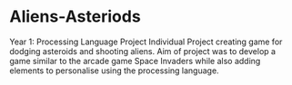 # Aliens-Asteriods
Year 1: Processing Language Project
Individual Project creating game for dodging asteroids and 
shooting aliens. Aim of project was to develop a game similar 
to the arcade game Space Invaders while also adding elements 
to personalise using the processing language.
